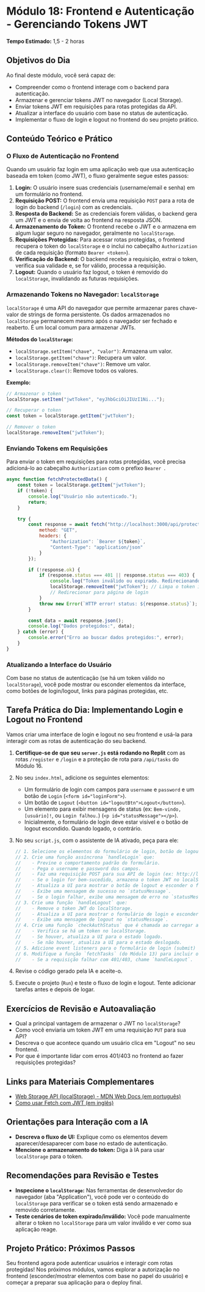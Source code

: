 # Módulo 18: Frontend e Autenticação - Gerenciando Tokens JWT

**Tempo Estimado:** 1,5 - 2 horas

## Objetivos do Dia

Ao final deste módulo, você será capaz de:

*   Compreender como o frontend interage com o backend para autenticação.
*   Armazenar e gerenciar tokens JWT no navegador (Local Storage).
*   Enviar tokens JWT em requisições para rotas protegidas da API.
*   Atualizar a interface do usuário com base no status de autenticação.
*   Implementar o fluxo de login e logout no frontend do seu projeto prático.

## Conteúdo Teórico e Prático

### O Fluxo de Autenticação no Frontend

Quando um usuário faz login em uma aplicação web que usa autenticação baseada em token (como JWT), o fluxo geralmente segue estes passos:

1.  **Login:** O usuário insere suas credenciais (username/email e senha) em um formulário no frontend.
2.  **Requisição POST:** O frontend envia uma requisição `POST` para a rota de login do backend (`/login`) com as credenciais.
3.  **Resposta do Backend:** Se as credenciais forem válidas, o backend gera um JWT e o envia de volta ao frontend na resposta JSON.
4.  **Armazenamento do Token:** O frontend recebe o JWT e o armazena em algum lugar seguro no navegador, geralmente no `localStorage`.
5.  **Requisições Protegidas:** Para acessar rotas protegidas, o frontend recupera o token do `localStorage` e o inclui no cabeçalho `Authorization` de cada requisição (formato `Bearer <token>`).
6.  **Verificação do Backend:** O backend recebe a requisição, extrai o token, verifica sua validade e, se for válido, processa a requisição.
7.  **Logout:** Quando o usuário faz logout, o token é removido do `localStorage`, invalidando as futuras requisições.

### Armazenando Tokens no Navegador: `localStorage`

`localStorage` é uma API do navegador que permite armazenar pares chave-valor de strings de forma persistente. Os dados armazenados no `localStorage` permanecem mesmo após o navegador ser fechado e reaberto. É um local comum para armazenar JWTs.

**Métodos do `localStorage`:**

*   `localStorage.setItem("chave", "valor")`: Armazena um valor.
*   `localStorage.getItem("chave")`: Recupera um valor.
*   `localStorage.removeItem("chave")`: Remove um valor.
*   `localStorage.clear()`: Remove todos os valores.

**Exemplo:**

```javascript
// Armazenar o token
localStorage.setItem("jwtToken", "eyJhbGciOiJIUzI1Ni...");

// Recuperar o token
const token = localStorage.getItem("jwtToken");

// Remover o token
localStorage.removeItem("jwtToken");
```

### Enviando Tokens em Requisições

Para enviar o token em requisições para rotas protegidas, você precisa adicioná-lo ao cabeçalho `Authorization` com o prefixo `Bearer `.

```javascript
async function fetchProtectedData() {
    const token = localStorage.getItem("jwtToken");
    if (!token) {
        console.log("Usuário não autenticado.");
        return;
    }

    try {
        const response = await fetch("http://localhost:3000/api/protected-data", {
            method: "GET",
            headers: {
                "Authorization": `Bearer ${token}`,
                "Content-Type": "application/json"
            }
        });

        if (!response.ok) {
            if (response.status === 401 || response.status === 403) {
                console.log("Token inválido ou expirado. Redirecionando para login.");
                localStorage.removeItem("jwtToken"); // Limpa o token inválido
                // Redirecionar para página de login
            }
            throw new Error(`HTTP error! status: ${response.status}`);
        }

        const data = await response.json();
        console.log("Dados protegidos:", data);
    } catch (error) {
        console.error("Erro ao buscar dados protegidos:", error);
    }
}
```

### Atualizando a Interface do Usuário

Com base no status de autenticação (se há um token válido no `localStorage`), você pode mostrar ou esconder elementos da interface, como botões de login/logout, links para páginas protegidas, etc.

## Tarefa Prática do Dia: Implementando Login e Logout no Frontend

Vamos criar uma interface de login e logout no seu frontend e usá-la para interagir com as rotas de autenticação do seu backend.

1.  **Certifique-se de que seu `server.js` está rodando no Replit** com as rotas `/register` e `/login` e a proteção de rota para `/api/tasks` do Módulo 16.

2.  No seu `index.html`, adicione os seguintes elementos:
    *   Um formulário de login com campos para `username` e `password` e um botão de `Login` (`<form id="loginForm">`).
    *   Um botão de `Logout` (`<button id="logoutBtn">Logout</button>`).
    *   Um elemento para exibir mensagens de status (ex: `Bem-vindo, [usuário]!`, ou `Login falhou.`) (`<p id="statusMessage"></p>`).
    *   Inicialmente, o formulário de login deve estar visível e o botão de logout escondido. Quando logado, o contrário.

3.  No seu `script.js`, com o assistente de IA ativado, peça para ele:

    ```javascript
    // 1. Selecione os elementos do formulário de login, botão de logout e mensagem de status.
    // 2. Crie uma função assíncrona `handleLogin` que:
    //    - Previne o comportamento padrão do formulário.
    //    - Pega o username e password dos campos.
    //    - Faz uma requisição POST para sua API de login (ex: http://localhost:3000/login).
    //    - Se o login for bem-sucedido, armazena o token JWT no localStorage.
    //    - Atualiza a UI para mostrar o botão de logout e esconder o formulário de login.
    //    - Exibe uma mensagem de sucesso no `statusMessage`.
    //    - Se o login falhar, exibe uma mensagem de erro no `statusMessage`.
    // 3. Crie uma função `handleLogout` que:
    //    - Remove o token JWT do localStorage.
    //    - Atualiza a UI para mostrar o formulário de login e esconder o botão de logout.
    //    - Exibe uma mensagem de logout no `statusMessage`.
    // 4. Crie uma função `checkAuthStatus` que é chamada ao carregar a página.
    //    - Verifica se há um token no localStorage.
    //    - Se houver, atualiza a UI para o estado logado.
    //    - Se não houver, atualiza a UI para o estado deslogado.
    // 5. Adicione event listeners para o formulário de login (submit) e para o botão de logout (click).
    // 6. Modifique a função `fetchTasks` (do Módulo 13) para incluir o token JWT no cabeçalho `Authorization` ao fazer a requisição.
    //    - Se a requisição falhar com 401/403, chame `handleLogout`.
    ```

4.  Revise o código gerado pela IA e aceite-o.
5.  Execute o projeto (`Run`) e teste o fluxo de login e logout. Tente adicionar tarefas antes e depois de logar.

## Exercícios de Revisão e Autoavaliação

*   Qual a principal vantagem de armazenar o JWT no `localStorage`?
*   Como você enviaria um token JWT em uma requisição `PUT` para sua API?
*   Descreva o que acontece quando um usuário clica em "Logout" no seu frontend.
*   Por que é importante lidar com erros 401/403 no frontend ao fazer requisições protegidas?

## Links para Materiais Complementares

*   [Web Storage API (localStorage) - MDN Web Docs (em português)](https://developer.mozilla.org/pt-BR/docs/Web/API/Web_Storage_API)
*   [Como usar Fetch com JWT (em inglês)](https://www.freecodecamp.org/news/how-to-use-fetch-with-jwt-authentication/)

## Orientações para Interação com a IA

*   **Descreva o fluxo de UI:** Explique como os elementos devem aparecer/desaparecer com base no estado de autenticação.
*   **Mencione o armazenamento do token:** Diga à IA para usar `localStorage` para o token.

## Recomendações para Revisão e Testes

*   **Inspecione o `localStorage`:** Nas ferramentas de desenvolvedor do navegador (aba "Application"), você pode ver o conteúdo do `localStorage` para verificar se o token está sendo armazenado e removido corretamente.
*   **Teste cenários de token expirado/inválido:** Você pode manualmente alterar o token no `localStorage` para um valor inválido e ver como sua aplicação reage.

## Projeto Prático: Próximos Passos

Seu frontend agora pode autenticar usuários e interagir com rotas protegidas! Nos próximos módulos, vamos explorar a autorização no frontend (esconder/mostrar elementos com base no papel do usuário) e começar a preparar sua aplicação para o deploy final.

